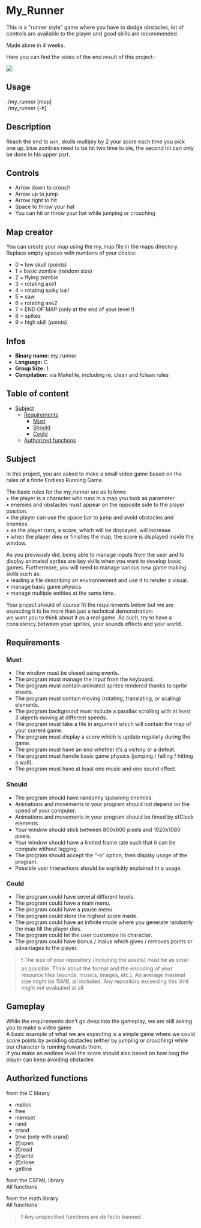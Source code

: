 # My_Runner

This is a "runner style" game where you have to dodge obstacles, lot of controls are available to the player and good skills are recommended.

Made alone in 4 weeks.

Here you can find the video of the end result of this project :

[![](https://i.ytimg.com/vi/nQ-eQP18q6A/hqdefault.jpg?sqp=-oaymwEZCNACELwBSFXyq4qpAwsIARUAAIhCGAFwAQ==\u0026rs=AOn4CLBecMUO5DO_CEAPC5N5VhPpbwKgfA)](https://youtu.be/nQ-eQP18q6A "My_Runner")

## Usage

./my_runner [map]  
./my_runner [-h]  

## Description

Reach the end to win, skulls multiply by 2 your score each time you pick one up, blue zombies need to be hit two time to die, the second hit can only be done in his upper part.  

## Controls

- Arrow down to crouch  
- Arrow up to jump  
- Arrow right to hit  
- Space to throw your hat  
- You can hit or throw your hat while jumping or crouching  

## Map creator
 
You can create your map using the my_map file in the maps directory.  
Replace empty spaces with numbers of your choice:  
  
- 0 = low skull (points)  
- 1 = basic zombie (random size)  
- 2 = flying zombie  
- 3 = rotating axe1  
- 4 = rotating spiky ball  
- 5 = saw  
- 6 = rotating axe2  
- 7 = END OF MAP (only at the end of your level !)  
- 8 = spikes  
- 9 = high skill (points)  
  
## Infos

- **Binary name:** my_runner
- **Language:** C
- **Group Size:** 1
- **Compilation:** via Makefile, including re, clean and fclean rules
  
## Table of content
<!-- TOC depthFrom:1 depthTo:6 withLinks:1 updateOnSave:1 orderedList:0 -->

- [Subject](#subject)
	- [Requirements](#requirements)
		- [Must](#must)
		- [Should](#should)
		- [Could](#could)
	- [Authorized functions](#authorized-functions)

<!-- /TOC -->

## Subject
  
In this project, you are asked to make a small video game based on the rules of a finite Endless Running Game.  
  
The basic rules for the my_runner are as follows:  
• the player is a character who runs in a map you took as parameter.  
• enemies and obstacles must appear on the opposite side to the player position.  
• the player can use the space bar to jump and avoid obstacles and enemies.  
• as the player runs, a score, which will be displayed, will increase.  
• when the player dies or finishes the map, the score is displayed inside the window.  
  
As you previously did, being able to manage inputs from the user and to display animated sprites are key skills when you want to develop basic games.   Furthermore, you will need to manage various new game making skills such as:  
• reading a file describing an environnement and use it to render a visual.  
• manage basic game physics.  
• manage multiple entities at the same time.  
  
Your project should of course fit the requirements below but we are expecting it to be more than just a technical demonstration:  
we want you to think about it as a real game. As such, try to have a consistency between your sprites, your sounds effects and your world.  
  
## Requirements

### Must

- The window must be closed using events.  
- The program must manage the input from the keyboard.  
- The program must contain animated sprites rendered thanks to sprite sheets.  
- The program must contain moving (rotating, translating, or scaling) elements.  
- The program background must include a parallax scrolling with at least 3 objects moving at different speeds.  
- The program must take a file in argument which will contain the map of your current game.  
- The program must display a score which is update regularly during the game.  
- The program must have an end whether it’s a victory or a defeat.  
- The program must handle basic game physics (jumping / falling / hitting a wall).  
- The program must have at least one music and one sound effect.  

### Should

- The program should have randomly spawning enemies.  
- Animations and movements in your program should not depend on the speed of your computer.  
- Animations and movements in your program should be timed by sfClock elements.  
- Your window should stick between 800x600 pixels and 1920x1080 pixels.  
- Your window should have a limited frame rate such that it can be compute without lagging.  
- The program should accept the “-h” option, then display usage of the program.  
- Possible user interactions should be explicitly explained in a usage.  

### Could

- The program could have several different levels.  
- The program could have a main menu.  
- The program could have a pause menu.  
- The program could store the highest score made.  
- The program could have an infinite mode where you generate randomly the map till the player dies.  
- The program could let the user customize its character.  
- The program could have bonus / malus which gives / removes points or advantages to the player.  

> :exclamation: The size of your repository (including the assets) must be as small as possible. Think about the format and the encoding of your resource files (sounds, musics, images, etc.).
> An average maximal size might be 15MB, all included. Any repository exceeding this limit might not evaluated at all.

## Gameplay

While the requirements don’t go deep into the gameplay, we are still asking you to make a video game.  
A basic example of what we are expecting is a simple game where we could score points by avoiding obstacles (either by jumping or crouching) while our character is running towards them.  
If you make an endless level the score should also based on how long the player can keep avoiding obstacles  

## Authorized functions

from the C library  
- malloc  
- free  
- memset  
- rand  
- srand  
- time (only with srand)  
- (f)open  
- (f)read  
- (f)write  
- (f)close  
- getline  
  
from the CSFML library  
All functions  
  
from the math library  
All functions  
  
> :exclamation: Any unspecified functions are de facto banned.  

[RPG]: https://en.wikipedia.org/wiki/Role-playing_video_game
